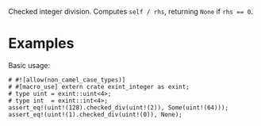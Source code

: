Checked integer division. Computes `self / rhs`,
returning `None` if `rhs == 0`.

# Examples

Basic usage:

```
# #![allow(non_camel_case_types)]
# #[macro_use] extern crate exint_integer as exint;
# type uint = exint::uint<4>;
# type int  = exint::int<4>;
assert_eq!(uint!(128).checked_div(uint!(2)), Some(uint!(64)));
assert_eq!(uint!(1).checked_div(uint!(0)), None);
```
